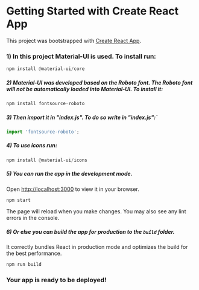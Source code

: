 # Getting Started with Create React App

This project was bootstrapped with [Create React App](https://github.com/facebook/create-react-app).

### 1) In this project Material-UI is used. To install run:
```python
npm install @material-ui/core
```
##### 2) Material-UI was developed based on the Roboto font. The Roboto font will not be automatically loaded into Material-UI. To install it:
```python
npm install fontsource-roboto
```

##### 3) Then import it in "index.js". To do so write in "index.js":`
```python
import 'fontsource-roboto';
```

##### 4) To use icons run:
```python
npm install @material-ui/icons
```
##### 5) You can run the app in the development mode.
Open [http://localhost:3000](http://localhost:3000) to view it in your browser.
```python
npm start
```
The page will reload when you make changes.
You may also see any lint errors in the console.

##### 6) Or else you can build the app for production to the `build` folder.
It correctly bundles React in production mode and optimizes the build for the best performance.
```python
npm run build
```
### Your app is ready to be deployed!
